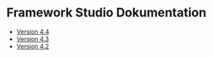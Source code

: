 # Framework Studio Dokumentation

* [Version 4.4](v4.4/index.html)
* [Version 4.3](v4.3/index.html)
* [Version 4.2](v4.2/index.html)
